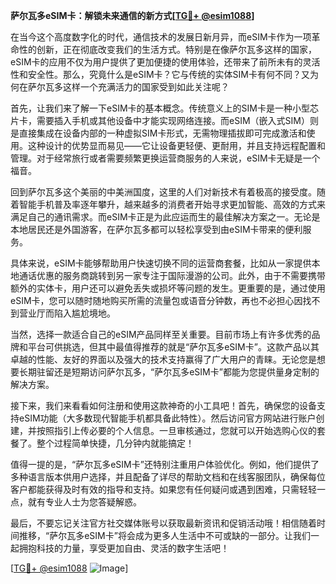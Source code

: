 **萨尔瓦多eSIM卡：解锁未来通信的新方式[[TG💪+ @esim1088](https://t.me/s/esim1088)]**

在当今这个高度数字化的时代，通信技术的发展日新月异，而eSIM卡作为一项革命性的创新，正在彻底改变我们的生活方式。特别是在像萨尔瓦多这样的国家，eSIM卡的应用不仅为用户提供了更加便捷的使用体验，还带来了前所未有的灵活性和安全性。那么，究竟什么是eSIM卡？它与传统的实体SIM卡有何不同？又为何在萨尔瓦多这样一个充满活力的国家受到如此关注呢？

首先，让我们来了解一下eSIM卡的基本概念。传统意义上的SIM卡是一种小型芯片卡，需要插入手机或其他设备中才能实现网络连接。而eSIM（嵌入式SIM）则是直接集成在设备内部的一种虚拟SIM卡形式，无需物理插拔即可完成激活和使用。这种设计的优势显而易见——它让设备更轻便、更耐用，并且支持远程配置和管理。对于经常旅行或者需要频繁更换运营商服务的人来说，eSIM卡无疑是一个福音。

回到萨尔瓦多这个美丽的中美洲国度，这里的人们对新技术有着极高的接受度。随着智能手机普及率逐年攀升，越来越多的消费者开始寻求更加智能、高效的方式来满足自己的通讯需求。而eSIM卡正是为此应运而生的最佳解决方案之一。无论是本地居民还是外国游客，在萨尔瓦多都可以轻松享受到由eSIM卡带来的便利服务。

具体来说，eSIM卡能够帮助用户快速切换不同的运营商套餐，比如从一家提供本地通话优惠的服务商跳转到另一家专注于国际漫游的公司。此外，由于不需要携带额外的实体卡，用户还可以避免丢失或损坏等问题的发生。更重要的是，通过使用eSIM卡，您可以随时随地购买所需的流量包或语音分钟数，再也不必担心因找不到营业厅而陷入尴尬境地。

当然，选择一款适合自己的eSIM产品同样至关重要。目前市场上有许多优秀的品牌和平台可供挑选，但其中最值得推荐的就是“萨尔瓦多eSIM卡”。这款产品以其卓越的性能、友好的界面以及强大的技术支持赢得了广大用户的青睐。无论您是想要长期驻留还是短期访问萨尔瓦多，“萨尔瓦多eSIM卡”都能为您提供量身定制的解决方案。

接下来，我们来看看如何注册和使用这款神奇的小工具吧！首先，确保您的设备支持eSIM功能（大多数现代智能手机都具备此特性）。然后访问官方网站进行账户创建，并按照指引上传必要的个人信息。一旦审核通过，您就可以开始选购心仪的套餐了。整个过程简单快捷，几分钟内就能搞定！

值得一提的是，“萨尔瓦多eSIM卡”还特别注重用户体验优化。例如，他们提供了多种语言版本供用户选择，并且配备了详尽的帮助文档和在线客服团队，确保每位客户都能获得及时有效的指导和支持。如果您有任何疑问或遇到困难，只需轻轻一点，就有专业人士为您答疑解惑。

最后，不要忘记关注官方社交媒体账号以获取最新资讯和促销活动哦！相信随着时间推移，“萨尔瓦多eSIM卡”将会成为更多人生活中不可或缺的一部分。让我们一起拥抱科技的力量，享受更加自由、灵活的数字生活吧！

[[TG💪+ @esim1088](https://t.me/s/esim1088) ![Image](https://i.postimg.cc/4NQfJmqS/Snipaste-2025-05-13-00-14-12.png)]